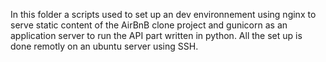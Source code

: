In this folder a scripts used to set up an dev environnement using nginx to serve static content of the AirBnB clone project and gunicorn as an application server to run the API part written in python. All the set up is done remotly on an ubuntu server using SSH.

